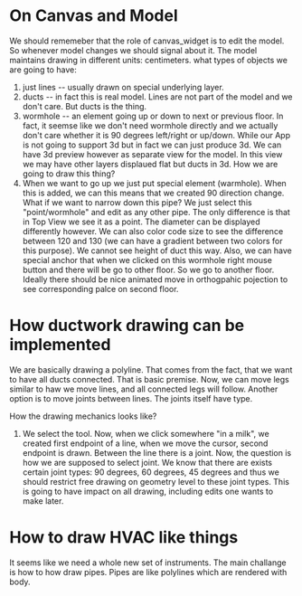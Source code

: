 # On Canvas and Model
We should rememeber that the role of canvas_widget is to edit the model.
So whenever model changes we should signal about it.
The model maintains drawing in different units: centimeters.
what types of objects we are going to have:
   1) just lines -- usually drawn on special underlying layer.
   2) ducts -- in fact this is real model. Lines are not part of the model and we don't care.
   But ducts is the thing.
   3) wormhole -- an element going up or down to next or previous floor. In fact, it seemse
   like we don't need wormhole directly and we actually don't care whether it is 90 degrees
   left/right or up/down. While our App is not going to support 3d but in fact we can just
   produce 3d. We can have 3d preview however as separate view for the model. In this view we
   may have other layers displaued flat but ducts in 3d.
 How we are going to draw this thing?
   1) When we want to go up we just put special element (warmhole). When this is added, we
   can this means that we created 90 direction change. What if we want to narrow down this
   pipe?
 We just select this "point/wormhole" and edit as any other pipe. The only difference is
 that in Top View we see it as a point. The diameter can be displayed differently however.
 We can also color code size  to see the difference between 120 and 130 (we can have a
 gradient between two colors for  this purpose).
 We cannot see height of duct this way.
 Also, we can have special anchor that when we clicked on this wormhole right mouse button
 and there will be go to other floor. So we go to another floor. Ideally there should be
 nice animated
 move in orthogpahic pojection to see corresponding palce on second floor.


# How ductwork drawing can be implemented

We are basically drawing a polyline. That comes from the fact, that we want to have
all ducts connected. That is basic premise. Now, we can move legs similar to haw we move lines,
and all connected legs will follow. Another option is to move joints between lines.
The joints itself have type.

How the drawing mechanics looks like?
1) We select the tool. Now, when we click somewhere "in a milk", we created first endpoint of a line,
when we move the cursor, second endpoint is drawn. Between the line there  is a joint. Now, the
question is how we are supposed to select joint. We know that there are exists certain joint types:
90 degrees, 60 degrees, 45 degrees and thus we should restrict free drawing on geometry level to these joint types.
This is going to have impact on all drawing, including edits one wants to make later.


# How to draw HVAC like things
It seems like we need a whole new set of instruments.
The main challange is how to how draw pipes. Pipes are like polylines which are rendered with body.




